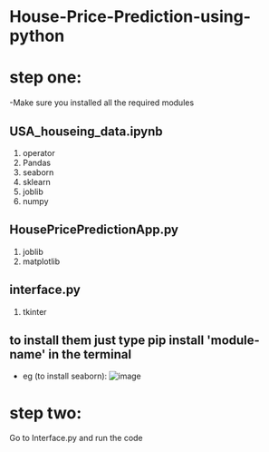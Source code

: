 # House-Price-Prediction-using-python

# step one:

-Make sure you installed all the required modules

## USA_houseing_data.ipynb

1) operator
2) Pandas
3) seaborn
4) sklearn
5) joblib
6) numpy

## HousePricePredictionApp.py

1) joblib
2) matplotlib

## interface.py

1) tkinter

## to install them just type pip install 'module-name' in the terminal

- eg (to install seaborn):
![image](https://user-images.githubusercontent.com/42032085/201480099-7db75489-8993-49ee-944f-0a34187e6942.png)

# step two:

Go to Interface.py and run the code
